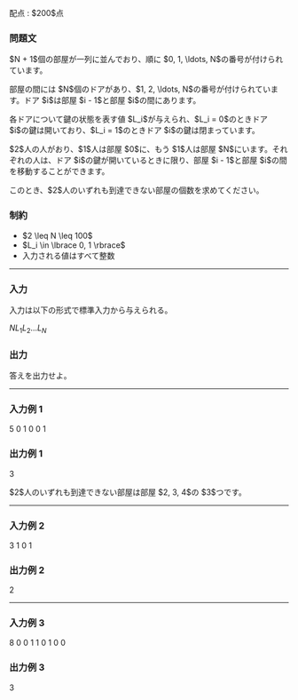 
<div>

<span>

<span>

<p>
配点 : $200$点
</p>

<div>

<section>

### **問題文**

<p>
$N + 1$個の部屋が一列に並んでおり、順に $0, 1, \ldots, N$の番号が付けられています。
</p>

<p>
部屋の間には $N$個のドアがあり、$1, 2, \ldots, N$の番号が付けられています。ドア $i$は部屋 $i - 1$と部屋 $i$の間にあります。
</p>

<p>
各ドアについて鍵の状態を表す値 $L_i$が与えられ、$L_i = 0$のときドア $i$の鍵は開いており、$L_i = 1$のときドア $i$の鍵は閉まっています。
</p>

<p>
$2$人の人がおり、$1$人は部屋 $0$に、もう $1$人は部屋 $N$にいます。それぞれの人は、ドア $i$の鍵が開いているときに限り、部屋 $i - 1$と部屋 $i$の間を移動することができます。
</p>

<p>
このとき、$2$人のいずれも到達できない部屋の個数を求めてください。
</p>

</section>

</div>

<div>

<section>

### **制約**

<ul>

<li>
$2 \leq N \leq 100$
</li>

<li>
$L_i \in \lbrace 0, 1 \rbrace$
</li>

<li>
入力される値はすべて整数
</li>

</ul>

</section>

</div>

---

<div>

<div>

<section>

### **入力**

<p>
入力は以下の形式で標準入力から与えられる。
</p>

<div>

$N$$L_1$$L_2$$\ldots$$L_N$
</div>

</section>

</div>

<div>

<section>

### **出力**

<p>
答えを出力せよ。
</p>

</section>

</div>

</div>

---

<div>

<section>

### **入力例 1**

<div>

5
0 1 0 0 1

</div>

</section>

</div>

<div>

<section>

### **出力例 1**

<div>

3

</div>

<p>
$2$人のいずれも到達できない部屋は部屋 $2, 3, 4$の $3$つです。
</p>

</section>

</div>

---

<div>

<section>

### **入力例 2**

<div>

3
1 0 1

</div>

</section>

</div>

<div>

<section>

### **出力例 2**

<div>

2

</div>

</section>

</div>

---

<div>

<section>

### **入力例 3**

<div>

8
0 0 1 1 0 1 0 0

</div>

</section>

</div>

<div>

<section>

### **出力例 3**

<div>

3

</div>

</section>

</div>

</span>

</span>

</div>
